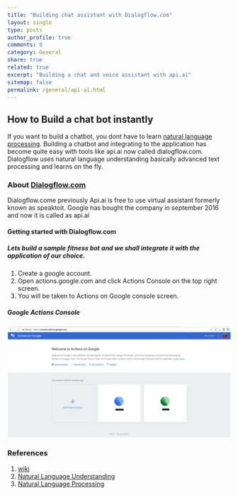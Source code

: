 ```yaml
---
title: "Building chat assistant with Dialogflow.com"
layout: single
type: posts
author_profile: true
comments: 0
category: General
share: true
related: true
excerpt: "Building a chat and voice assistant with api.ai"
sitemap: false
permalink: /general/api-ai.html
---
```


## How to Build a chat bot instantly
If you want to build a chatbot, you dont have to learn [natural language processing](https://en.wikipedia.org/wiki/Natural_language_processing). Building a chatbot and integrating to the application has become quite easy with tools like api.ai now called dialogflow.com. Dialogflow uses natural language understanding basically advanced text processing and learns on the fly.


### About [Dialogflow.com](https://dialogflow.com)
Dialogflow.come previously Api.ai is free to use virtual assistant formerly known as speaktoit. Google has bought the company in september 2016 and now it is called as api.ai

#### Getting started with Dialogflow.com
##### Lets build a sample fitness bot and we shall integrate it with the application of our choice.

1. Create a google account.
2. Open actions.google.com and click Actions Console on the top right screen.
3. You will be taken to Actions on Google console screen.

##### Google Actions Console
![Google Actions Console](/images/actions_google_console.jpg)


### References
1. [wiki](https://en.wikipedia.org/wiki/API.AI)
2. [Natural Language Understanding](https://en.wikipedia.org/wiki/Natural_language_understanding)
3. [Natural Language Processing](https://en.wikipedia.org/wiki/Natural_language_processing)



